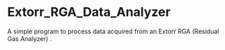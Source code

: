 # Extorr_RGA_Data_Analyzer
A simple program to process data acquired from an Extorr RGA (Residual Gas Analyzer) . 

